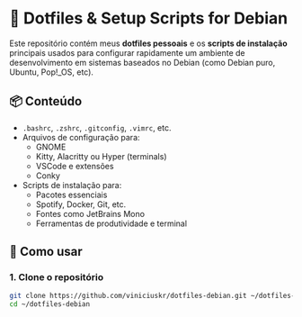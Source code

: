 # 🧰 Dotfiles & Setup Scripts for Debian

Este repositório contém meus **dotfiles pessoais** e os **scripts de instalação** principais usados para configurar rapidamente um ambiente de desenvolvimento em sistemas baseados no Debian (como Debian puro, Ubuntu, Pop!_OS, etc).

## 📦 Conteúdo

- `.bashrc`, `.zshrc`, `.gitconfig`, `.vimrc`, etc.
- Arquivos de configuração para:
  - GNOME
  - Kitty, Alacritty ou Hyper (terminals)
  - VSCode e extensões
  - Conky
- Scripts de instalação para:
  - Pacotes essenciais
  - Spotify, Docker, Git, etc.
  - Fontes como JetBrains Mono
  - Ferramentas de produtividade e terminal

## 🚀 Como usar

### 1. Clone o repositório

```bash
git clone https://github.com/viniciuskr/dotfiles-debian.git ~/dotfiles-debian
cd ~/dotfiles-debian
